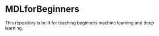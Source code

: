 # MDLforBeginners

This repository is built for teaching beginners machine learning and deep learning. 
